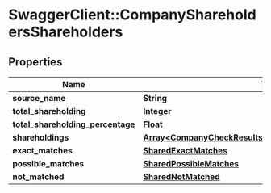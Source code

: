 # SwaggerClient::CompanyShareholdersShareholders

## Properties
Name | Type | Description | Notes
------------ | ------------- | ------------- | -------------
**source_name** | **String** |  | 
**total_shareholding** | **Integer** |  | 
**total_shareholding_percentage** | **Float** |  | 
**shareholdings** | [**Array&lt;CompanyCheckResultsMatchedCompanyShareholdings&gt;**](CompanyCheckResultsMatchedCompanyShareholdings.md) |  | 
**exact_matches** | [**SharedExactMatches**](SharedExactMatches.md) |  | 
**possible_matches** | [**SharedPossibleMatches**](SharedPossibleMatches.md) |  | 
**not_matched** | [**SharedNotMatched**](SharedNotMatched.md) |  | 


